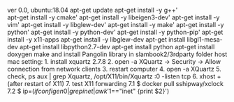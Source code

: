 ver 0.0, ubuntu:18.04
apt-get update
apt-get install -y g++'          
apt-get install -y cmake'
apt-get install -y libeigen3-dev'
apt-get install -y vim'
apt-get install -y libglew-dev'
apt-get install -y make'
apt-get install -y python'
apt-get install -y python-dev'
apt-get install -y python-pip'
apt-get install -y x11-apps
apt-get install -y libglew-dev
apt-get install libgl1-mesa-dev
apt-get install libpython2.7-dev
apt-get install python
apt-get install doxygen
make and install Pangolin library in slambook2/3rdparty folder
host mac setting:
    1. install xquartz 2.7.8
    2. open -a XQuartz -> Security -> Allow connection from network clients
    3. restart computer
    4. open -a XQuartz
    5. check, ps aux | grep Xquartz, /opt/X11/bin/Xquartz :0 -listen tcp
    6. xhost + (after restart of X11)
    7. test X11 forwarding
    7.1 $ docker pull sshipway/xclock
    7.2 $ ip=$(ifconfig en0 | grep inet | awk '$1=="inet" {print $2}')

